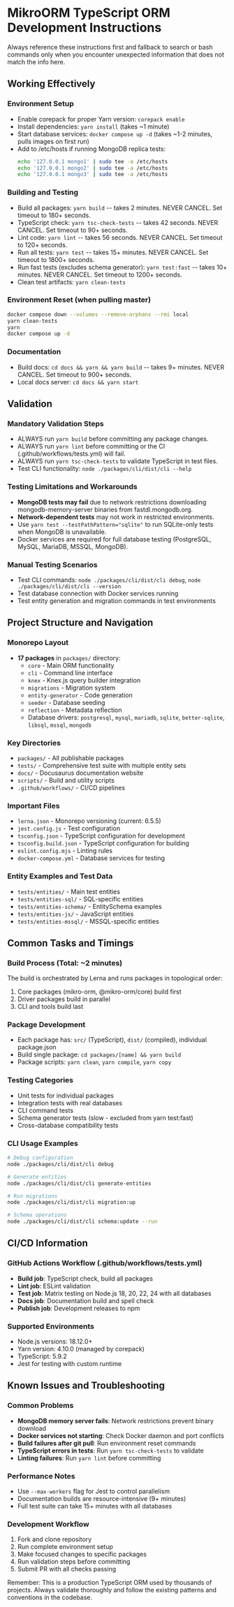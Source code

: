 # MikroORM TypeScript ORM Development Instructions

Always reference these instructions first and fallback to search or bash commands only when you encounter unexpected information that does not match the info here.

## Working Effectively 

### Environment Setup
- Enable corepack for proper Yarn version: `corepack enable`
- Install dependencies: `yarn install` (takes ~1 minute) 
- Start database services: `docker compose up -d` (takes ~1-2 minutes, pulls images on first run)
- Add to /etc/hosts if running MongoDB replica tests:
  ```bash
  echo '127.0.0.1 mongo1' | sudo tee -a /etc/hosts
  echo '127.0.0.1 mongo2' | sudo tee -a /etc/hosts  
  echo '127.0.0.1 mongo3' | sudo tee -a /etc/hosts
  ```

### Building and Testing
- Build all packages: `yarn build` -- takes 2 minutes. NEVER CANCEL. Set timeout to 180+ seconds.
- TypeScript check: `yarn tsc-check-tests` -- takes 42 seconds. NEVER CANCEL. Set timeout to 90+ seconds.
- Lint code: `yarn lint` -- takes 56 seconds. NEVER CANCEL. Set timeout to 120+ seconds.
- Run all tests: `yarn test` -- takes 15+ minutes. NEVER CANCEL. Set timeout to 1800+ seconds.
- Run fast tests (excludes schema generator): `yarn test:fast` -- takes 10+ minutes. NEVER CANCEL. Set timeout to 1200+ seconds.
- Clean test artifacts: `yarn clean-tests`

### Environment Reset (when pulling master)
```bash
docker compose down --volumes --remove-orphans --rmi local
yarn clean-tests
yarn
docker compose up -d
```

### Documentation
- Build docs: `cd docs && yarn && yarn build` -- takes 9+ minutes. NEVER CANCEL. Set timeout to 900+ seconds.
- Local docs server: `cd docs && yarn start`

## Validation

### Mandatory Validation Steps
- ALWAYS run `yarn build` before committing any package changes.
- ALWAYS run `yarn lint` before committing or the CI (.github/workflows/tests.yml) will fail.
- ALWAYS run `yarn tsc-check-tests` to validate TypeScript in test files.
- Test CLI functionality: `node ./packages/cli/dist/cli --help`

### Testing Limitations and Workarounds
- **MongoDB tests may fail** due to network restrictions downloading mongodb-memory-server binaries from fastdl.mongodb.org.
- **Network-dependent tests** may not work in restricted environments.
- Use `yarn test --testPathPattern="sqlite"` to run SQLite-only tests when MongoDB is unavailable.
- Docker services are required for full database testing (PostgreSQL, MySQL, MariaDB, MSSQL, MongoDB).

### Manual Testing Scenarios
- Test CLI commands: `node ./packages/cli/dist/cli debug`, `node ./packages/cli/dist/cli --version`
- Test database connection with Docker services running
- Test entity generation and migration commands in test environments

## Project Structure and Navigation

### Monorepo Layout
- **17 packages** in `packages/` directory:
  - `core` - Main ORM functionality
  - `cli` - Command line interface 
  - `knex` - Knex.js query builder integration
  - `migrations` - Migration system
  - `entity-generator` - Code generation
  - `seeder` - Database seeding
  - `reflection` - Metadata reflection
  - Database drivers: `postgresql`, `mysql`, `mariadb`, `sqlite`, `better-sqlite`, `libsql`, `mssql`, `mongodb`

### Key Directories
- `packages/` - All publishable packages
- `tests/` - Comprehensive test suite with multiple entity sets
- `docs/` - Docusaurus documentation website
- `scripts/` - Build and utility scripts
- `.github/workflows/` - CI/CD pipelines

### Important Files
- `lerna.json` - Monorepo versioning (current: 6.5.5)
- `jest.config.js` - Test configuration
- `tsconfig.json` - TypeScript configuration for development
- `tsconfig.build.json` - TypeScript configuration for building
- `eslint.config.mjs` - Linting rules
- `docker-compose.yml` - Database services for testing

### Entity Examples and Test Data
- `tests/entities/` - Main test entities
- `tests/entities-sql/` - SQL-specific entities  
- `tests/entities-schema/` - EntitySchema examples
- `tests/entities-js/` - JavaScript entities
- `tests/entities-mssql/` - MSSQL-specific entities

## Common Tasks and Timings

### Build Process (Total: ~2 minutes)
The build is orchestrated by Lerna and runs packages in topological order:
1. Core packages (mikro-orm, @mikro-orm/core) build first
2. Driver packages build in parallel
3. CLI and tools build last

### Package Development
- Each package has: `src/` (TypeScript), `dist/` (compiled), individual package.json
- Build single package: `cd packages/[name] && yarn build`
- Package scripts: `yarn clean`, `yarn compile`, `yarn copy`

### Testing Categories
- Unit tests for individual packages
- Integration tests with real databases
- CLI command tests
- Schema generator tests (slow - excluded from yarn test:fast)
- Cross-database compatibility tests

### CLI Usage Examples
```bash
# Debug configuration
node ./packages/cli/dist/cli debug

# Generate entities
node ./packages/cli/dist/cli generate-entities

# Run migrations  
node ./packages/cli/dist/cli migration:up

# Schema operations
node ./packages/cli/dist/cli schema:update --run
```

## CI/CD Information

### GitHub Actions Workflow (.github/workflows/tests.yml)
- **Build job**: TypeScript check, build all packages
- **Lint job**: ESLint validation
- **Test job**: Matrix testing on Node.js 18, 20, 22, 24 with all databases
- **Docs job**: Documentation build and spell check
- **Publish job**: Development releases to npm

### Supported Environments
- Node.js versions: 18.12.0+
- Yarn version: 4.10.0 (managed by corepack)
- TypeScript: 5.9.2
- Jest for testing with custom runtime

## Known Issues and Troubleshooting

### Common Problems
- **MongoDB memory server fails**: Network restrictions prevent binary download
- **Docker services not starting**: Check Docker daemon and port conflicts
- **Build failures after git pull**: Run environment reset commands
- **TypeScript errors in tests**: Run `yarn tsc-check-tests` to validate
- **Linting failures**: Run `yarn lint` before committing

### Performance Notes
- Use `--max-workers` flag for Jest to control parallelism
- Documentation builds are resource-intensive (9+ minutes)
- Full test suite can take 15+ minutes with all databases

### Development Workflow
1. Fork and clone repository
2. Run complete environment setup
3. Make focused changes to specific packages
4. Run validation steps before committing
5. Submit PR with all checks passing

Remember: This is a production TypeScript ORM used by thousands of projects. Always validate thoroughly and follow the existing patterns and conventions in the codebase.